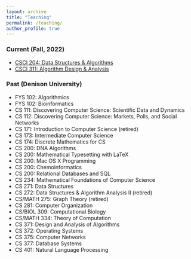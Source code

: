 ```yaml
---
layout: archive
title: "Teaching"
permalink: /teaching/
author_profile: true
---
```


### Current (Fall, 2022)

- [CSCI 204: Data Structures & Algorithms](https://csci20402fa2022.courses.bucknell.edu)
- [CSCI 311: Algorithm Design & Analysis](https://csci31103fa2022.courses.bucknell.edu)

### Past (Denison University)

- FYS 102: Algorithmics 
- FYS 102: Bioinformatics
- CS 111: Discovering Computer Science: Scientific Data and Dynamics
- CS 112: Discovering Computer Science: Markets, Polls, and Social Networks
- CS 171: Introduction to Computer Science (retired)
- CS 173: Intermediate Computer Science
- CS 174: Discrete Mathematics for CS
- CS 200: DNA Algorithms
- CS 200: Mathematical Typesetting with LaTeX 
- CS 200: Mac OS X Programming 
- CS 200: Chemoinformatics 
- CS 200: Relational Databases and SQL
- CS 234: Mathematical Foundations of Computer Science
- CS 271: Data Structures
- CS 272: Data Structures & Algorithm Analysis II (retired)
- CS/MATH 275: Graph Theory (retired)
- CS 281: Computer Organization
- CS/BIOL 309: Computational Biology
- CS/MATH 334: Theory of Computation
- CS 371: Design and Analysis of Algorithms
- CS 372: Operating Systems
- CS 375: Computer Networks
- CS 377: Database Systems
- CS 401: Natural Language Processing
